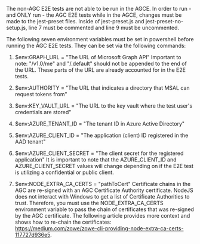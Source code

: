 The non-AGC E2E tests are not able to be run in the AGCE. In order to run - and ONLY run - the AGC E2E tests while in the AGCE, changes must be made to the jest-preset files. Inside of jest-preset.js and jest-preset-no-setup.js, line 7 must be commented and line 9 must be uncommented.

The following seven environment variables must be set in powershell before running the AGC E2E tests. They can be set via the following commands:

1. $env:GRAPH_URL = "The URL of Microsoft Graph API"
Important to note: "/v1.0/me" and "/.default" should not be appended to the end of the URL.
These parts of the URL are already accounted for in the E2E tests.

2. $env:AUTHORITY = "The URL that indicates a directory that MSAL can request tokens from"

3. $env:KEY_VAULT_URL = "The URL to the key vault where the test user's credentials are stored"

4. $env:AZURE_TENANT_ID = "The tenant ID in Azure Active Directory"

5. $env:AZURE_CLIENT_ID = "The application (client) ID registered in the AAD tenant"

6. $env:AZURE_CLIENT_SECRET = "The client secret for the registered application"
It is important to note that the AZURE_CLIENT_ID and AZURE_CLIENT_SECRET values will change depending on if the E2E test is utilizing a confidential or public client.

7. $env:NODE_EXTRA_CA_CERTS = "pathToCert"
Certificate chains in the AGC are re-signed with an AGC Certificate Authority certificate. NodeJS does not interact with Windows to get a list of Certificate Authorities to trust. Therefore, you must use the NODE_EXTRA_CA_CERTS environment variable to pass the chain of certificates that was re-signed by the AGC certificate.
The following article provides more context and shows how to re-chain the certificates: https://medium.com/zowe/zowe-cli-providing-node-extra-ca-certs-117727d936e5.